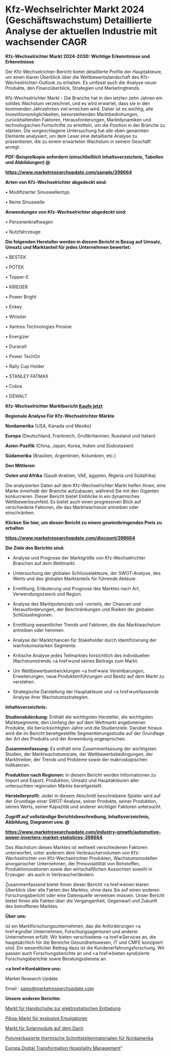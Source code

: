 # Kfz-Wechselrichter Markt 2024 (Geschäftswachstum) Detaillierte Analyse der aktuellen Industrie mit wachsender CAGR

<strong>Kfz-Wechselrichter Markt 2024-2030: Wichtige Erkenntnisse und Erkenntnisse</strong>

Der Kfz-Wechselrichter-Bericht bietet detaillierte Profile der Hauptakteure, um einen klaren Überblick über die Wettbewerbslandschaft des Kfz-Wechselrichter-Outlook zu erhalten. Es umfasst auch die Analyse neuer Produkte, den Finanzüberblick, Strategien und Marketingtrends.

Kfz-Wechselrichter Markt - Die Branche hat in den letzten zehn Jahren ein solides Wachstum verzeichnet, und es wird erwartet, dass sie in den kommenden Jahrzehnten viel erreichen wird. Daher ist es wichtig, alle Investitionsmöglichkeiten, bevorstehenden Marktbedrohungen, zurückhaltenden Faktoren, Herausforderungen, Marktdynamiken und technologischen Fortschritte zu ermitteln, um die Position in der Branche zu stärken. Die vorgeschlagene Untersuchung hat alle oben genannten Elemente analysiert, um dem Leser eine detaillierte Analyse zu präsentieren, die zu einem erwarteten Wachstum in seinem Geschäft anregt.



<strong><b>PDF-Beispielkopie anfordern (einschließlich Inhaltsverzeichnis, Tabellen und Abbildungen) @ </b></strong>

<strong><a href=https://www.marketresearchupdate.com/sample/398664>

<strong>https://www.marketresearchupdate.com/sample/398664</u></a></strong></strong>



<strong>Arten von Kfz-Wechselrichter abgedeckt sind:</strong>

• Modifizierter Sinuswellentyp.

• Reine Sinuswelle



<strong>Anwendungen von Kfz-Wechselrichter abgedeckt sind:</strong>

• Personenkraftwagen

• Nutzfahrzeuge



<strong>Die folgenden Hersteller werden in diesem Bericht in Bezug auf Umsatz, Umsatz und Marktanteil für jedes Unternehmen bewertet:</strong>

• BESTEK

• POTEK

• Topper-E

• KRIEGER

• Power Bright

• Enkey

• Whistler

• Xantrex Technologies Prosine

• Energizer

• Duracell

• Power TechOn

• Rally Cup Holder

• STANLEY FATMAX

• Cobra

• DEWALT



<strong>Kfz-Wechselrichter Marktbericht <a href=https://www.marketresearchupdate.com/buynow/398664>Kaufe jetzt</a></strong>



<strong>Regionale Analyse Für Kfz-Wechselrichter Märkte</strong>



<strong>Nordamerika</strong> (USA, Kanada und Mexiko)



<strong>Europa</strong> (Deutschland, Frankreich, Großbritannien, Russland und Italien)



<strong>Asien-Pazifik</strong> (China, Japan, Korea, Indien und Südostasien)



<strong>Südamerika</strong> (Brasilien, Argentinien, Kolumbien, etc.)



<strong>Den Mittleren</strong> 

<strong>Osten und Afrika</strong> (Saudi-Arabien, VAE, ägypten, Nigeria und Südafrika)

Die analysierten Daten auf dem Kfz-Wechselrichter Markt helfen Ihnen, eine Marke innerhalb der Branche aufzubauen, während Sie mit den Giganten konkurrieren. Dieser Bericht bietet Einblicke in ein dynamisches Wettbewerbsumfeld. Es bietet auch einen progressiven Blick auf verschiedene Faktoren, die das Marktwachstum antreiben oder einschränken.



<strong>Klicken Sie hier, um diesen Bericht zu einem gewinnbringenden Preis zu erhalten
</strong>

<strong><a href=https://www.marketresearchupdate.com/discount/398664>https://www.marketresearchupdate.com/discount/398664</b></u></strong></a>



<strong>Die Ziele des Berichts sind:</strong>

- Analyse und Prognose der Marktgröße von Kfz-Wechselrichter Branchen auf dem Weltmarkt.

- Untersuchung der globalen Schlüsselakteure, der SWOT-Analyse, des Werts und des globalen Marktanteils für führende Akteure.

- Ermittlung, Erläuterung und Prognose des Marktes nach Art, Verwendungszweck und Region.

- Analyse des Marktpotenzials und -vorteils, der Chancen und Herausforderungen, der Beschränkungen und Risiken der globalen Schlüsselregionen.

- Ermittlung wesentlicher Trends und Faktoren, die das Marktwachstum antreiben oder hemmen.

- Analyse der Marktchancen für Stakeholder durch Identifizierung der wachstumsstarken Segmente.

- Kritische Analyse jedes Teilmarktes hinsichtlich des individuellen Wachstumstrends <a href=>und</a> seines Beitrags zum Markt.

- Um Wettbewerbsentwicklungen <a href=>wie</a> Vereinbarungen, Erweiterungen, neue Produkteinführungen und Besitz auf dem Markt zu verstehen.

- Strategische Darstellung der Hauptakteure und <a href=>umfas</a>sende Analyse ihrer Wachstumsstrategien.



<strong>Inhaltsverzeichnis:</strong>



<strong>Studienabdeckung:</strong> Enthält die wichtigsten Hersteller, die wichtigsten Marktsegmente, den Umfang der auf dem Weltmarkt angebotenen Produkte, die berücksichtigten Jahre und die Studienziele. Darüber hinaus wird die im Bericht bereitgestellte Segmentierungsstudie auf der Grundlage der Art des Produkts und der Anwendung angesprochen.



<strong>Zusammenfassung:</strong> Es enthält eine Zusammenfassung der wichtigsten Studien, der Marktwachstumsrate, der Wettbewerbsbedingungen, der Markttreiber, der Trends und Probleme sowie der makroskopischen Indikatoren.



<strong>Produktion nach Regionen:</strong> In diesem Bericht werden Informationen zu Import und Export, Produktion, Umsatz und Hauptakteuren aller untersuchten regionalen Märkte bereitgestellt.



<strong>Herstellerprofil:</strong> Jeder in diesem Abschnitt beschriebene Spieler wird auf der Grundlage einer SWOT-Analyse, seiner Produkte, seiner Produktion, seines Werts, seiner Kapazität und anderer wichtiger Faktoren untersucht.



<strong><b>Zugriff auf vollständige Berichtsbeschreibung, Inhaltsverzeichnis, Abbildung, Diagramm usw. @ </b></strong>

<strong><a href=https://www.marketresearchupdate.com/industry-growth/automotive-power-inverters-market-statistices-398664>https://www.marketresearchupdate.com/industry-growth/automotive-power-inverters-market-statistices-398664</a></strong>

Das Wachstum dieses Marktes ist weltweit verschiedenen Faktoren unterworfen, unter anderem dem Verbrauchervolumen von Kfz-Wechselrichter von Kfz-Wechselrichter Produkten, Wachstumsmodellen anorganischer Unternehmen, der Preisvolatilität von Rohstoffen, Produktinnovationen sowie den wirtschaftlichen Aussichten sowohl in Erzeuger- als auch in Verbraucherländern.

Zusammenfassend bietet Ihnen dieser Bericht <a href=>einen</a> klaren Überblick über alle Fakten des Marktes, ohne dass Sie auf einen anderen Forschungsbericht oder eine Datenquelle verweisen müssen. Unser Bericht bietet Ihnen alle Fakten über die Vergangenheit, Gegenwart und Zukunft des betroffenen Marktes.



<strong>Über uns:</strong>

 ist ein Marktforschungsunternehmen, das die Anforderungen <a href=>großer</a> Unternehmen, Forschungsagenturen und anderer Unternehmen erfüllt. Wir bieten verschiedene <a href=>Services</a> an, die hauptsächlich für die Bereiche Gesundheitswesen, IT und CMFE konzipiert sind. Ein wesentlicher Beitrag dazu ist die Kundenerfahrungsforschung. Wir passen auch Forschungsberichte an und <a href=>bieten</a> syndizierte Forschungsberichte sowie Beratungsdienste an.



<strong><a href=>Kontaktiere uns:</a></strong>

Market Research Update

Email : sales@marketresearchupdate.com



<strong>Unsere anderen Berichte:</strong>

<a href=https://www.linkedin.com/pulse/electrical-static-discharge-gloves-market-2023>Markt für Handschuhe zur elektrostatischen Entladung</a>

<a href=https://www.linkedin.com/pulse/pibsa-explosive-emulsifier-market-report-2023>Pibsa-Markt für explosive Emulgatoren</a>

<a href=https://www.linkedin.com/pulse/rooftop-solar-panel-market-outlooks-2023-size>Markt für Solarmodule auf dem Dach</a>

<a href=https://www.linkedin.com/pulse/north-america-polymer-based-thermal-interface-materials>Polymerbasierte thermische Schnittstellenmaterialien für Nordamerika</a>

<a href=https://www.linkedin.com/pulse/europe-digital-transformation-hospitality-management>Europa Digital Transformation Hospitality Management</a>"
